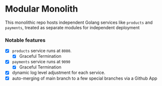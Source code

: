 # Modular Monolith

This monolithic repo hosts independent Golang services like `products` and `payments`, treated as separate modules for independent deployment


### Notable features

- [x] `products` service runs at `8080`.
    - [x] Graceful Termination
- [x] `payments` service runs at `9090`
    - [x] Graceful Termination
- [x] dynamic log level adjustment for each service.
- [x] auto-merging of main branch to a few special branches via a Github App
